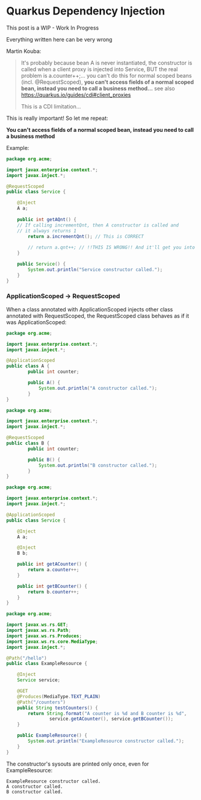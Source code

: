 # Quarkus Dependency Injection

This post is a WIP - Work In Progress

Everything written here can be very wrong


Martin Kouba:
>It's probably because bean A is never instantiated, the constructor is called when a client proxy is injected into Service, BUT the real problem is a.counter++;... you can't do this for normal scoped beans (incl. @RequestScoped), **you can't access fields of a normal scoped bean, instead you need to call a business method...**
see also https://quarkus.io/guides/cdi#client_proxies
>
>This is a CDI limitation...

This is really important! So let me repeat:

**You can't access fields of a normal scoped bean, instead you need to call a business method**

Example:

```java
package org.acme;

import javax.enterprise.context.*;
import javax.inject.*;

@RequestScoped
public class Service {

    @Inject
    A a;
       
    public int getAQnt() {
	// If calling incrementQnt, then A constructor is called and
	// it always returns 1 
        return a.incrementQnt(); // This is CORRECT
        
        // return a.qnt++; // !!THIS IS WRONG!! And it'll get you into trouble.
    }

    public Service() {
        System.out.println("Service constructor called.");
    }
}
```

### ApplicationScoped -> RequestScoped

When a class annotated with ApplicationScoped injects other class
annotated with RequestScoped, the RequestScoped class behaves as if
it was ApplicationScoped:

```java
package org.acme;

import javax.enterprise.context.*;
import javax.inject.*;

@ApplicationScoped
public class A {
        public int counter;

        public A() {
            System.out.println("A constructor called.");
        }
}
```

```java
package org.acme;

import javax.enterprise.context.*;
import javax.inject.*;

@RequestScoped
public class B {
        public int counter;

        public B() {
            System.out.println("B constructor called.");
        }
}
```

```java
package org.acme;

import javax.enterprise.context.*;
import javax.inject.*;

@ApplicationScoped
public class Service {

    @Inject
    A a;

    @Inject
    B b;

    public int getACounter() {
        return a.counter++;
    }

    public int getBCounter() {
        return b.counter++;
    }
}
```

```java
package org.acme;

import javax.ws.rs.GET;
import javax.ws.rs.Path;
import javax.ws.rs.Produces;
import javax.ws.rs.core.MediaType;
import javax.inject.*;

@Path("/hello")
public class ExampleResource {

    @Inject
    Service service;

    @GET
    @Produces(MediaType.TEXT_PLAIN)
    @Path("/counters")
    public String testCounters() {
        return String.format("A counter is %d and B counter is %d",
                service.getACounter(), service.getBCounter());
    }

    public ExampleResource() {
        System.out.println("ExampleResource constructor called.");
    }
}
```

The constructor's sysouts are printed only once, even for ExampleResource:
```log
ExampleResource constructor called.
A constructor called.
B constructor called.
```


